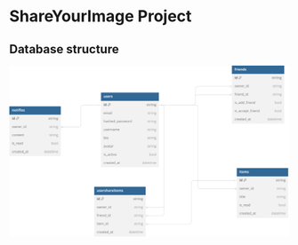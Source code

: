 # ShareYourImage Project

## Database structure

![Database structure](YourShareImage_DB_Diagram.svg)
